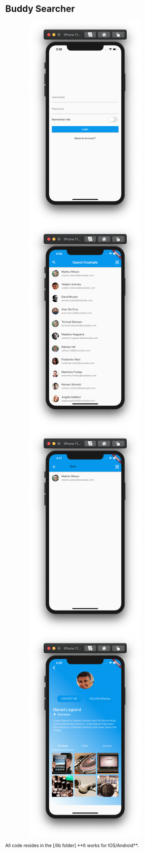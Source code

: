 # Buddy Searcher
<p align="center">
  <img src="https://raw.githubusercontent.com/krukmat/Buddysearcher/master/images/login.png" width="350" title="hover text">
  <img src="https://raw.githubusercontent.com/krukmat/Buddysearcher/master/images/scroller.png" width="350" title="test">
   <img src="https://raw.githubusercontent.com/krukmat/Buddysearcher/master/images/searching.png" width="350" title="test">
  <img src="https://raw.githubusercontent.com/krukmat/Buddysearcher/master/images/readme.png" width="350" title="hover text">
</p>
All code resides in the [/lib folder]
**It works for IOS/Android**.
